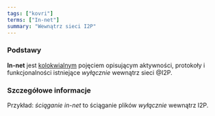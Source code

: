 ```yaml
---
tags: ["kovri"]
terms: ["In-net"]
summary: "Wewnątrz sieci I2P"
---
```


### Podstawy

**In-net** jest [kolokwialnym](https://en.wikipedia.org/wiki/Colloquial) pojęciem opisującym aktywności, protokoły i funkcjonalności istniejące *wyłącznie* wewnątrz sieci @I2P.

### Szczegółowe informacje

Przykład: *ściąganie in-net* to ściąganie plików *wyłącznie* wewnątrz I2P.
